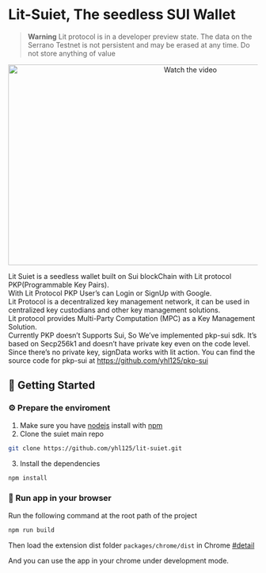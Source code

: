 # Lit-Suiet, The seedless SUI Wallet

> **Warning**
> Lit protocol is in a developer preview state. The data on the Serrano Testnet is not persistent and may be erased at any time.
> Do not store anything of value

<center>
<a href="http://www.youtube.com/watch?feature=player_embedded&v=IhUsXxZzumE" target="_blank">
 <img src="https://img.youtube.com/vi/IhUsXxZzumE/maxresdefault.jpg" alt="Watch the video" width="720" height="405" />
</a>
</center>

Lit Suiet is a seedless wallet built on Sui blockChain with Lit protocol PKP(Programmable Key Pairs).  
With Lit Protocol PKP User’s can Login or SignUp with Google.  
Lit Protocol is a decentralized key management network, it can be used in centralized key custodians and other key management solutions.  
Lit protocol provides Multi-Party Computation (MPC) as a Key Management Solution.  
Currently PKP doesn’t Supports Sui, So We’ve implemented pkp-sui sdk.
It’s based on Secp256k1 and doesn’t have private key even on the code level.  
Since there’s no private key, signData works with lit action. You can find the source code for pkp-sui at https://github.com/yhl125/pkp-sui

## 🚀 Getting Started

### ⚙️ Prepare the enviroment

1. Make sure you have [nodejs](https://nodejs.org/en/download/) install with [npm](https://docs.npmjs.com/)
2. Clone the suiet main repo

```bash
git clone https://github.com/yhl125/lit-suiet.git
```

3. Install the dependencies

```bash
npm install
```

### 🏁 Run app in your browser

Run the following command at the root path of the project

```bash
npm run build
```

Then load the extension dist folder `packages/chrome/dist` in Chrome [#detail](https://developer.chrome.com/docs/extensions/mv3/faq/#:~:text=You%20can%20start%20by%20turning,a%20packaged%20extension%2C%20and%20more.)

And you can use the app in your chrome under development mode.
